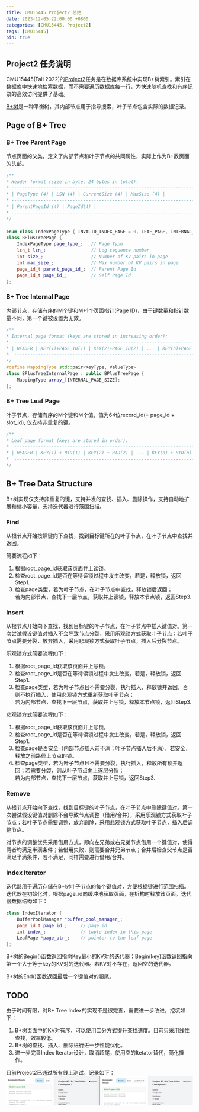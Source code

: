 ```yaml
---
title: CMU15445 Project2 总结
date: 2023-12-05 22:00:00 +0800
categories: [CMU15445, Project2]
tags: [CMU15445]
pin: true
---
```


## Project2 任务说明
CMU15445(Fall 2022)的[Project2](https://15445.courses.cs.cmu.edu/fall2022/project2/#concurrent_index)任务是在数据库系统中实现B+树索引。索引在数据库中快速地检索数据，而不需要遍历数据库每一行，为快速随机查找和有序记录的高效访问提供了基础。

[B+树](https://15445.courses.cs.cmu.edu/fall2022/slides/08-trees.pdf)是一种平衡树，其内部节点用于指导搜索，叶子节点包含实际的数据记录。

## Page of B+ Tree
### B+ Tree Parent Page  
节点页面的父类，定义了内部节点和叶子节点的共同属性，实际上作为B+数页面的头部。

```cpp
/**
* Header format (size in byte, 24 bytes in total):
* ----------------------------------------------------------------------------
* | PageType (4) | LSN (4) | CurrentSize (4) | MaxSize (4) |
* ----------------------------------------------------------------------------
* | ParentPageId (4) | PageId(4) |
* ----------------------------------------------------------------------------
*/

enum class IndexPageType { INVALID_INDEX_PAGE = 0, LEAF_PAGE, INTERNAL_PAGE };
class BPlusTreePage {
    IndexPageType page_type_;   // Page Type
    lsn_t lsn_;                 // Log sequence number
    int size_;                  // Number of KV pairs in page
    int max_size_;              // Max number of KV pairs in page
    page_id_t parent_page_id_;  // Parent Page Id
    page_id_t page_id_;         // Self Page Id
};

```  


### B+ Tree Internal Page  
内部节点，存储有序的M个键和M+1个页面指针(Page ID)，由于键数量和指针数量不同，第一个键被设置为无效。

```cpp
/**
* Internal page format (keys are stored in increasing order):
*  --------------------------------------------------------------------------
* | HEADER | KEY(1)+PAGE_ID(1) | KEY(2)+PAGE_ID(2) | ... | KEY(n)+PAGE_ID(n) |
*  --------------------------------------------------------------------------
*/
#define MappingType std::pair<KeyType, ValueType>
class BPlusTreeInternalPage : public BPlusTreePage {
    MappingType array_[INTERNAL_PAGE_SIZE];
};

```

### B+ Tree Leaf Page  
叶子节点，存储有序的M个键和M个值，值为64位record_id(= page_id + slot_id), 仅支持非重复的键。

```cpp
/**
* Leaf page format (keys are stored in order):
*  ----------------------------------------------------------------------
* | HEADER | KEY(1) + RID(1) | KEY(2) + RID(2) | ... | KEY(n) + RID(n)
*  ----------------------------------------------------------------------
*/
```

## B+ Tree Data Structure
B+树实现仅支持非重复的键，支持并发的查找、插入、删除操作，支持自动地扩展和缩小容量，支持迭代器进行范围扫描。

### Find  
从根节点开始按照键向下查找，找到目标键所在的叶子节点，在叶子节点中查找并返回。

简要流程如下：
1. 根据root_page_id获取该页面并上读锁。
2. 检查root_page_id是否在等待读锁过程中发生改变，若是，释放锁，返回Step1.
3. 检查page类型，若为叶子节点，在叶子节点中查找，释放锁后返回；  
   若为内部节点，查找下一层节点，获取并上读锁，释放本节点锁，返回Step3.

### Insert    
从根节点开始向下查找，找到目标键的叶子节点，在叶子节点中插入键值对。第一次尝试假设键值对插入不会导致节点分裂，采用乐观锁方式获取叶子节点；若叶子节点需要分裂，放弃插入，采用悲观锁方式获取叶子节点，插入后分裂节点。

乐观锁方式简要流程如下： 
1. 根据root_page_id获取该页面并上写锁。
2. 检查root_page_id是否在等待读锁过程中发生改变，若是，释放锁，返回Step1.
3. 检查page类型，若为叶子节点且不需要分裂，执行插入，释放锁并返回，否则不执行插入，使用悲观锁方式重新获取叶子节点；  
   若为内部节点，查找下一层节点，获取并上写锁，释放本节点锁，返回Step3.

悲观锁方式简要流程如下：
1. 根据root_page_id获取该页面并上写锁。
2. 检查root_page_id是否在等待读锁过程中发生改变，若是，释放锁，返回Step1.
3. 检查page是否安全（内部节点插入前不满；叶子节点插入后不满），若安全，释放之前路径上节点的锁。
4. 检查page类型，若为叶子节点且不需要分裂，执行插入，释放所有锁并返回；若需要分裂，则从叶子节点向上逐层分裂；  
   若为内部节点，查找下一层节点，获取并上写锁，返回Step3.

### Remove
从根节点开始向下查找，找到目标键的叶子节点，在叶子节点中删除键值对。第一次尝试假设键值对删除不会导致节点调整（借用/合并），采用乐观锁方式获取叶子节点；若叶子节点需要调整，放弃删除，采用悲观锁方式获取叶子节点，插入后调整节点。

对节点的调整优先采用借用方式，即向左兄弟或右兄弟节点借用一个键值对，使得两者均满足半满条件；若借用失败，则需要合并兄弟节点；合并后检查父节点是否满足半满条件，若不满足，同样需要进行借用/合并。

### Index Iterator  
迭代器用于遍历存储在B+树叶子节点的每个键值对，方便根据键进行范围扫描。迭代器在初始化时，根据page_id向缓冲池获取页面，在析构时释放该页面。迭代器数据结构如下：
```cpp
class IndexIterator {
    BufferPoolManager *buffer_pool_manager_;
    page_id_t page_id_;     // page id
    int index_;             // tuple index in this page
    LeafPage *page_ptr_;    // pointer to the leaf page
};
```

B+树的Begin()函数返回指向Key最小的KV对的迭代器；Begin(key)函数返回指向第一个大于等于key的KV对的迭代器。若KV对不存在，返回空的迭代器。

B+树的End()函数返回最后一个键值对的超尾。

## TODO  
由于时间有限，对B+ Tree Index的实现不是很完善，需要进一步改进，挖坑如下：
1. B+树页面中的KV对有序，可以使用二分方式提升查找速度。目前只采用线性查找，效率较低。
2. B+树的查找、插入、删除进行进一步性能优化。
3. 进一步完善Index Iterator设计，取消超尾，使用空的Itetator替代，简化操作。

目前Project2已通过所有线上测试，记录如下：  
![grade](/assets/img/2023-12-05-cmu15445-project2/grade.png)